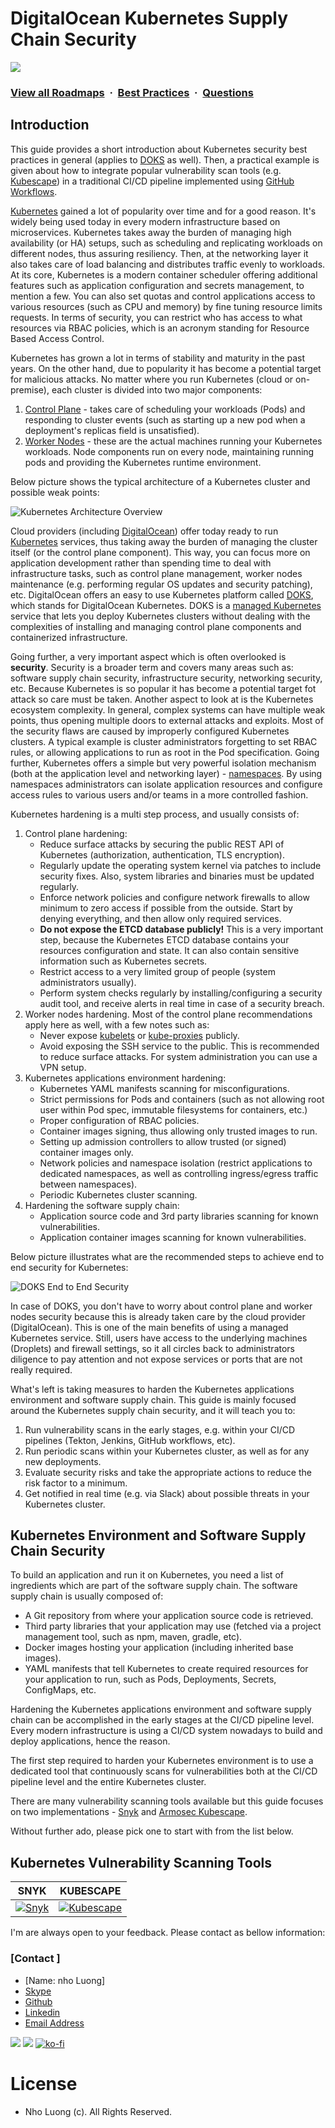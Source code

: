 # DigitalOcean Kubernetes Supply Chain Security

![](https://i.imgur.com/waxVImv.png)
### [View all Roadmaps](https://github.com/nholuongut/all-roadmaps) &nbsp;&middot;&nbsp; [Best Practices](https://github.com/nholuongut/all-roadmaps/blob/main/public/best-practices/) &nbsp;&middot;&nbsp; [Questions](https://www.linkedin.com/in/nholuong/)

## Introduction

This guide provides a short introduction about Kubernetes security best practices in general (applies to [DOKS](https://docs.digitalocean.com/products/kubernetes/) as well). Then, a practical example is given about how to integrate popular vulnerability scan tools (e.g. [Kubescape](https://github.com/armosec/kubescape/)) in a traditional CI/CD pipeline implemented using [GitHub Workflows](https://docs.github.com/en/actions/using-workflows).

[Kubernetes](https://kubernetes.io) gained a lot of popularity over time and for a good reason. It's widely being used today in every modern infrastructure based on microservices. Kubernetes takes away the burden of managing high availability (or HA) setups, such as scheduling and replicating workloads on different nodes, thus assuring resiliency. Then, at the networking layer it also takes care of load balancing and distributes traffic evenly to workloads. At its core, Kubernetes is a modern container scheduler offering additional features such as application configuration and secrets management, to mention a few. You can also set quotas and control applications access to various resources (such as CPU and memory) by fine tuning resource limits requests. In terms of security, you can restrict who has access to what resources via RBAC policies, which is an acronym standing for Resource Based Access Control.

Kubernetes has grown a lot in terms of stability and maturity in the past years. On the other hand, due to popularity it has become a potential target for malicious attacks. No matter where you run Kubernetes (cloud or on-premise), each cluster is divided into two major components:

1. [Control Plane](https://kubernetes.io/docs/concepts/overview/components/#control-plane-components) - takes care of scheduling your workloads (Pods) and responding to cluster events (such as starting up a new pod when a deployment's replicas field is unsatisfied).
2. [Worker Nodes](https://kubernetes.io/docs/concepts/overview/components/#node-components) - these are the actual machines running your Kubernetes workloads. Node components run on every node, maintaining running pods and providing the Kubernetes runtime environment.

Below picture shows the typical architecture of a Kubernetes cluster and possible weak points:

![Kubernetes Architecture Overview](assets/images/DOKS_Overview.png)

Cloud providers (including [DigitalOcean](https://www.digitalocean.com)) offer today ready to run [Kubernetes](https://docs.digitalocean.com/products/kubernetes/) services, thus taking away the burden of managing the cluster itself (or the control plane component). This way, you can focus more on application development rather than spending time to deal with infrastructure tasks, such as control plane management, worker nodes maintenance (e.g. performing regular OS updates and security patching), etc. DigitalOcean offers an easy to use Kubernetes platform called [DOKS](https://docs.digitalocean.com/products/kubernetes/), which stands for DigitalOcean Kubernetes. DOKS is a [managed Kubernetes](https://docs.digitalocean.com/products/kubernetes/resources/managed/) service that lets you deploy Kubernetes clusters without dealing with the complexities of installing and managing control plane components and containerized infrastructure.

Going further, a very important aspect which is often overlooked is **security**. Security is a broader term and covers many areas such as: software supply chain security, infrastructure security, networking security, etc. Because Kubernetes is so popular it has become a potential target fot attack so care must be taken. Another aspect to look at is the Kubernetes ecosystem complexity. In general, complex systems can have multiple weak points, thus opening multiple doors to external attacks and exploits. Most of the security flaws are caused by improperly configured Kubernetes clusters. A typical example is cluster administrators forgetting to set RBAC rules, or allowing applications to run as root in the Pod specification. Going further, Kubernetes offers a simple but very powerful isolation mechanism (both at the application level and networking layer) - [namespaces](https://kubernetes.io/docs/concepts/overview/working-with-objects/namespaces/). By using namespaces administrators can isolate application resources and configure access rules to various users and/or teams in a more controlled fashion.

Kubernetes hardening is a multi step process, and usually consists of:

1. Control plane hardening:
   - Reduce surface attacks by securing the public REST API of Kubernetes (authorization, authentication, TLS encryption).
   - Regularly update the operating system kernel via patches to include security fixes. Also, system libraries and binaries must be updated regularly.
   - Enforce network policies and configure network firewalls to allow minimum to zero access if possible from the outside. Start by denying everything, and then allow only required services.
   - **Do not expose the ETCD database publicly!** This is a very important step, because the Kubernetes ETCD database contains your resources configuration and state. It can also contain sensitive information such as Kubernetes secrets.
   - Restrict access to a very limited group of people (system administrators usually).
   - Perform system checks regularly by installing/configuring a security audit tool, and receive alerts in real time in case of a security breach.
2. Worker nodes hardening. Most of the control plane recommendations apply here as well, with a few notes such as:
   - Never expose [kubelets](https://kubernetes.io/docs/reference/command-line-tools-reference/kubelet/) or [kube-proxies](https://kubernetes.io/docs/reference/command-line-tools-reference/kube-proxy/) publicly.
   - Avoid exposing the SSH service to the public. This is recommended to reduce surface attacks. For system administration you can use a VPN setup.
3. Kubernetes applications environment hardening:
   - Kubernetes YAML manifests scanning for misconfigurations.
   - Strict permissions for Pods and containers (such as not allowing root user within Pod spec, immutable filesystems for containers, etc.)
   - Proper configuration of RBAC policies.
   - Container images signing, thus allowing only trusted images to run.
   - Setting up admission controllers to allow trusted (or signed) container images only.
   - Network policies and namespace isolation (restrict applications to dedicated namespaces, as well as controlling ingress/egress traffic between namespaces).
   - Periodic Kubernetes cluster scanning.
4. Hardening the software supply chain:
   - Application source code and 3rd party libraries scanning for known vulnerabilities.
   - Application container images scanning for known vulnerabilities.

Below picture illustrates what are the recommended steps to achieve end to end security for Kubernetes:

![DOKS End to End Security](asssets/../assets/images/DOKS_E2E_Security.png)

In case of DOKS, you don't have to worry about control plane and worker nodes security because this is already taken care by the cloud provider (DigitalOcean). This is one of the main benefits of using a managed Kubernetes service. Still, users have access to the underlying machines (Droplets) and firewall settings, so it all circles back to administrators diligence to pay attention and not expose services or ports that are not really required.

What's left is taking measures to harden the Kubernetes applications environment and software supply chain. This guide is mainly focused around the Kubernetes supply chain security, and it will teach you to:

1. Run vulnerability scans in the early stages, e.g. within your CI/CD pipelines (Tekton, Jenkins, GitHub workflows, etc).
2. Run periodic scans within your Kubernetes cluster, as well as for any new deployments.
3. Evaluate security risks and take the appropriate actions to reduce the risk factor to a minimum.
4. Get notified in real time (e.g. via Slack) about possible threats in your Kubernetes cluster.

## Kubernetes Environment and Software Supply Chain Security

To build an application and run it on Kubernetes, you need a list of ingredients which are part of the software supply chain. The software supply chain is usually composed of:

- A Git repository from where your application source code is retrieved.
- Third party libraries that your application may use (fetched via a project management tool, such as npm, maven, gradle, etc).
- Docker images hosting your application (including inherited base images).
- YAML manifests that tell Kubernetes to create required resources for your application to run, such as Pods, Deployments, Secrets, ConfigMaps, etc.

Hardening the Kubernetes applications environment and software supply chain can be accomplished in the early stages at the CI/CD pipeline level. Every modern infrastructure is using a CI/CD system nowadays to build and deploy applications, hence the reason.

The first step required to harden your Kubernetes environment is to use a dedicated tool that continuously scans for vulnerabilities both at the CI/CD pipeline level and the entire Kubernetes cluster.

There are many vulnerability scanning tools available but this guide focuses on two implementations - [Snyk](https://snyk.io) and [Armosec Kubescape](https://github.com/armosec/kubescape/).

Without further ado, please pick one to start with from the list below.

## Kubernetes Vulnerability Scanning Tools

| SNYK | KUBESCAPE |
|:-----------------------------------------------:|:--------------------------------------------------------------:|
| [![Snyk](assets/images/snyk/logo.png)](snyk.md) | [![Kubescape](assets/images/kubescape/logo.png)](kubescape.md) |


I'm are always open to your feedback.  Please contact as bellow information:
### [Contact ]
* [Name: nho Luong]
* [Skype](luongutnho_skype)
* [Github](https://github.com/nholuongut/)
* [Linkedin](https://www.linkedin.com/in/nholuong/)
* [Email Address](luongutnho@hotmail.com)

![](https://i.imgur.com/waxVImv.png)
![](bitfield.png)
[![ko-fi](https://ko-fi.com/img/githubbutton_sm.svg)](https://ko-fi.com/nholuong)

# License
* Nho Luong (c). All Rights Reserved.
